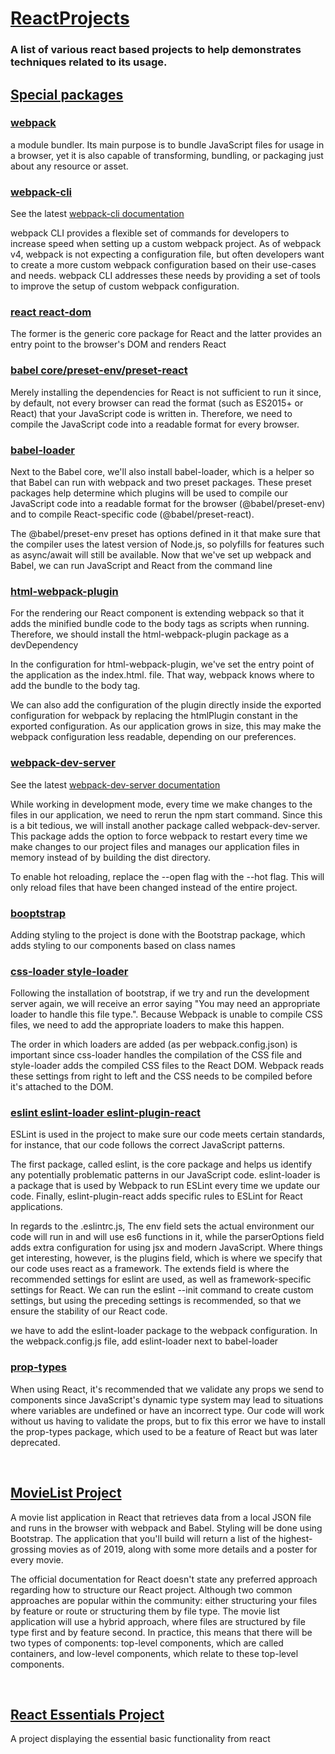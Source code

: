 <h1><u>ReactProjects</u></h1>
<h3>A list of various react based projects to help demonstrates techniques related to its usage.</h3>

<h2><u>Special packages</u></h2>

<h3><u>webpack</u></h3>
<p>a module bundler. Its main purpose is to bundle JavaScript files for usage in a browser, yet it is also capable of transforming, bundling, or packaging just about any resource or asset.</p>

<h3><u>webpack-cli</u></h3>
<p>See the latest <a href="https://webpack.js.org/api/cli/">webpack-cli documentation</a></p>
<p>webpack CLI provides a flexible set of commands for developers to increase speed when setting up a custom webpack project. As of webpack v4, webpack is not expecting a configuration file, but often developers want to create a more custom webpack configuration based on their use-cases and needs. webpack CLI addresses these needs by providing a set of tools to improve the setup of custom webpack configuration.</p>

<h3><u>react react-dom</u></h3>
<p>The former is the generic core package for React and the latter provides an entry point to the browser's DOM and renders React</p>

<h3><u>babel core/preset-env/preset-react</u></h3>
<p>Merely installing the dependencies for React is not sufficient to run it since, by default, not every browser can read the format (such as ES2015+ or React) that your JavaScript code is written in. Therefore, we need to compile the JavaScript code into a readable format for every browser.</p>

<h3><u>babel-loader</u></h3>
<p>Next to the Babel core, we'll also install babel-loader, which is a helper so that Babel can run with webpack and two preset packages. These preset packages help determine which plugins will be used to compile our JavaScript code into a readable format for the browser (@babel/preset-env) and to compile React-specific code (@babel/preset-react).</p>
<p>The @babel/preset-env preset has options defined in it that make sure that the compiler uses the latest version of Node.js, so polyfills for features such as async/await will still be available. Now that we've set up webpack and Babel, we can run JavaScript and React from the command line</p>

<h3><u>html-webpack-plugin</u></h3>
<p>For the rendering our React component is extending webpack so that it adds the minified bundle code to the body tags as scripts when running. Therefore, we should install the html-webpack-plugin package as a devDependency</p>
<p>In the configuration for html-webpack-plugin, we've set the entry point of the application as the index.html. file. That way, webpack knows where to add the bundle to the body tag.</p>
<p>We can also add the configuration of the plugin directly inside the exported configuration for webpack by replacing the htmlPlugin constant in the exported configuration. As our application grows in size, this may make the webpack configuration less readable, depending on our preferences.</p>

<h3><u>webpack-dev-server</u></h3>
<p>See the latest <a href="https://github.com/webpack/webpack-dev-server#table-of-contents">webpack-dev-server documentation</a></p>
<p>While working in development mode, every time we make changes to the files in our application, we need to rerun the npm start command. Since this is a bit tedious, we will install another package called webpack-dev-server. This package adds the option to force webpack to restart every time we make changes to our project files and manages our application files in memory instead of by building the dist directory.</p>
<p>To enable hot reloading, replace the --open flag with the --hot flag. This will only reload files that have been changed instead of the entire project.</p>

<h3><u>booptstrap</u></h3>
<p>Adding styling to the project is done with the Bootstrap package, which adds styling to our components based on class names</p>

<h3><u>css-loader  style-loader</u></h3>
<p>Following the installation of bootstrap, if we try and run the development server again, we will receive an error saying "You may need an appropriate loader to handle this file type.". Because Webpack is unable to compile CSS files, we need to add the appropriate loaders to make this happen.</p>
<p>The order in which loaders are added (as per webpack.config.json) is important since css-loader handles the compilation of the CSS file and style-loader adds the compiled CSS files to the React DOM. Webpack reads these settings from right to left and the CSS needs to be compiled before it's attached to the DOM.</p>

<h3><u>eslint eslint-loader eslint-plugin-react</u></h3>
<p>ESLint is used in the project to make sure our code meets certain standards, for instance, that our code follows the correct JavaScript patterns.</p>
<p>The first package, called eslint, is the core package and helps us identify any potentially problematic patterns in our JavaScript code. eslint-loader is a package that is used by Webpack to run ESLint every time we update our code. Finally, eslint-plugin-react adds specific rules to ESLint for React applications.</p>
<p>In regards to the .eslintrc.js, The env field sets the actual environment our code will run in and will use es6 functions in it, while the parserOptions field adds extra configuration for using jsx and modern JavaScript. Where things get interesting, however, is the plugins field, which is where we specify that our code uses react as a framework. The extends field is where the recommended settings for eslint are used, as well as framework-specific settings for React. We can run the eslint --init command to create custom settings, but using the preceding settings is recommended, so that we ensure the stability of our React code.
<p>we have to add the eslint-loader package to the webpack configuration. In the webpack.config.js file, add eslint-loader next to babel-loader</p>

<h3><u>prop-types</u></h3>
<p>When using React, it's recommended that we validate any props we send to components since JavaScript's dynamic type system may lead to situations where variables are undefined or have an incorrect type. Our code will work without us having to validate the props, but to fix this error we have to install the prop-types package, which used to be a feature of React but was later deprecated.</p>

<br>
<h2><u>MovieList Project</u></h2>	
<p>A movie list application in React that retrieves data from a local JSON file and runs in the browser with webpack and Babel. Styling will be done using Bootstrap. The application that you'll build will return a list of the highest-grossing movies as of 2019, along with some more details and a poster for every movie.</p>
<p>The official documentation for React doesn't state any preferred approach regarding how to structure our React project. Although two common approaches are popular within the community: either structuring your files by feature or route or structuring them by file type. The movie list application will use a hybrid approach, where files are structured by file type first and by feature second. In practice, this means that there will be two types of components: top-level components, which are called containers, and low-level components, which relate to these top-level components.</p>

<br>
<h2><u>React Essentials Project</u></h2>
<p>A project displaying the essential basic functionality from react</p>
